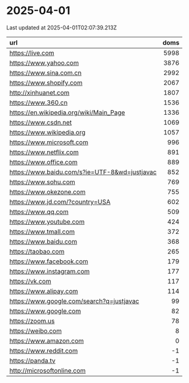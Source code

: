 # 2025-04-01

<!-- BEGIN -->
Last updated at 2025-04-01T02:07:39.213Z

url | doms
:- | -:
https://live.com | 5998
https://www.yahoo.com | 3876
https://www.sina.com.cn | 2992
https://www.shopify.com | 2067
http://xinhuanet.com | 1807
https://www.360.cn | 1536
https://en.wikipedia.org/wiki/Main_Page | 1336
https://www.csdn.net | 1069
https://www.wikipedia.org | 1057
https://www.microsoft.com | 996
https://www.netflix.com | 891
https://www.office.com | 889
https://www.baidu.com/s?ie=UTF-8&wd=justjavac | 852
https://www.sohu.com | 769
https://www.okezone.com | 755
https://www.jd.com/?country=USA | 602
https://www.qq.com | 509
https://www.youtube.com | 424
https://www.tmall.com | 372
https://www.baidu.com | 368
https://taobao.com | 265
https://www.facebook.com | 179
https://www.instagram.com | 177
https://vk.com | 117
https://www.alipay.com | 114
https://www.google.com/search?q=justjavac | 99
https://www.google.com | 82
https://zoom.us | 78
https://weibo.com | 8
https://www.amazon.com | 0
https://www.reddit.com | -1
https://panda.tv | -1
http://microsoftonline.com | -1
<!-- END -->
